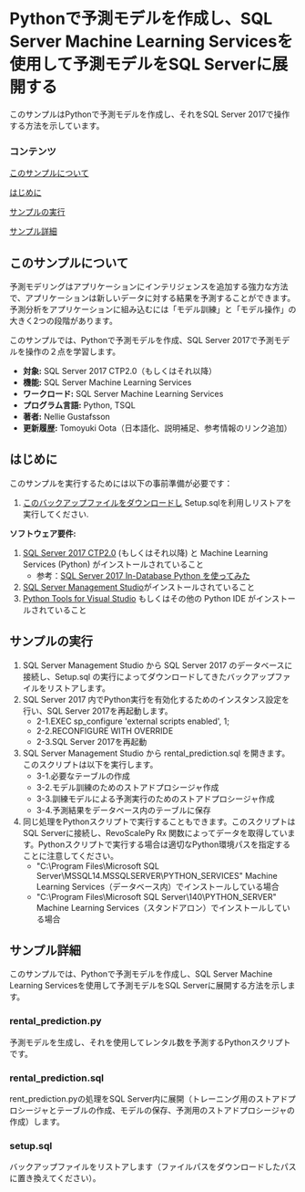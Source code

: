 # Pythonで予測モデルを作成し、SQL Server Machine Learning Servicesを使用して予測モデルをSQL Serverに展開する

このサンプルはPythonで予測モデルを作成し、それをSQL Server 2017で操作する方法を示しています。

### コンテンツ


[このサンプルについて](#このサンプルについて)

[はじめに](#はじめに)

[サンプルの実行](#サンプルの実行)

[サンプル詳細](#サンプル詳細)



## このサンプルについて

予測モデリングはアプリケーションにインテリジェンスを追加する強力な方法で、アプリケーションは新しいデータに対する結果を予測することができます。
予測分析をアプリケーションに組み込むには「モデル訓練」と「モデル操作」の大きく2つの段階があります。

このサンプルでは、Pythonで予測モデルを作成、SQL Server 2017で予測モデルを操作の２点を学習します。


<!-- Delete the ones that don't apply -->
- **対象:** SQL Server 2017 CTP2.0（もしくはそれ以降）
- **機能:** SQL Server Machine Learning Services 
- **ワークロード:** SQL Server Machine Learning Services
- **プログラム言語:** Python, TSQL
- **著者:** Nellie Gustafsson
- **更新履歴:** Tomoyuki Oota（日本語化、説明補足、参考情報のリンク追加）

## はじめに

このサンプルを実行するためには以下の事前準備が必要です：
1. [このバックアップファイルをダウンロードし](https://deve2e.azureedge.net/sqlchoice/static/TutorialDB.bak) Setup.sqlを利用しリストアを実行してください. 

**ソフトウェア要件:**
1. [SQL Server 2017 CTP2.0](https://www.microsoft.com/en-us/sql-server/sql-server-2017) (もしくはそれ以降) と Machine Learning Services (Python) がインストールされていること
   *  参考：[SQL Server 2017 In-Database Python を使ってみた](https://blogs.msdn.microsoft.com/dataplatjp/2017/05/29/sqlserver2017-in-database-python/)
2. [SQL Server Management Studio](https://docs.microsoft.com/en-us/sql/ssms/download-sql-server-management-studio-ssms)がインストールされていること
3. [Python Tools for Visual Studio](https://www.visualstudio.com/vs/python/) もしくはその他の Python IDE がインストールされていること

## サンプルの実行
1. SQL Server Management Studio から SQL Server 2017 のデータベースに接続し、Setup.sql の実行によってダウンロードしてきたバックアップファイルをリストアします。
2. SQL Server 2017 内でPython実行を有効化するためのインスタンス設定を行い、SQL Server 2017を再起動します。
   *  2-1.EXEC sp_configure 'external scripts enabled', 1;
   *  2-2.RECONFIGURE WITH OVERRIDE
   *  2-3.SQL Server 2017を再起動
3. SQL Server Management Studio から rental_prediction.sql を開きます。
このスクリプトは以下を実行します。
   *  3-1.必要なテーブルの作成
   *  3-2.モデル訓練のためのストアドプロシージャ作成
   *  3-3.訓練モデルによる予測実行のためのストアドプロシージャ作成
   *  3-4.予測結果をデータベース内のテーブルに保存
4. 同じ処理をPythonスクリプトで実行することもできます。このスクリプトはSQL Serverに接続し、RevoScalePy Rx 関数によってデータを取得しています。Pythonスクリプトで実行する場合は適切なPython環境パスを指定することに注意してください。
   *  "C:\Program Files\Microsoft SQL Server\MSSQL14.MSSQLSERVER\PYTHON_SERVICES" Machine Learning Services（データベース内）でインストールしている場合
   *  "C:\Program Files\Microsoft SQL Server\140\PYTHON_SERVER" Machine Learning Services（スタンドアロン）でインストールしている場合

## サンプル詳細

このサンプルでは、Pythonで予測モデルを作成し、SQL Server Machine Learning Servicesを使用して予測モデルをSQL Serverに展開する方法を示します。

### rental_prediction.py
予測モデルを生成し、それを使用してレンタル数を予測するPythonスクリプトです。

###  rental_prediction.sql
rent_prediction.pyの処理をSQL Server内に展開（トレーニング用のストアドプロシージャとテーブルの作成、モデルの保存、予測用のストアドプロシージャの作成）します。

###  setup.sql
バックアップファイルをリストアします（ファイルパスをダウンロードしたパスに置き換えてください）。







